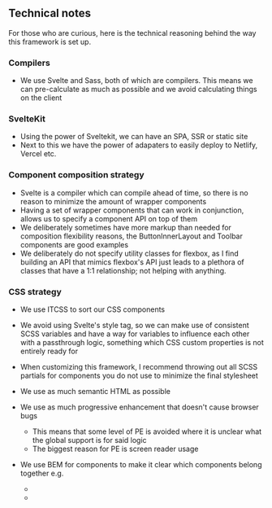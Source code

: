 ## Technical notes

For those who are curious, here is the technical reasoning behind the way this framework is set up.

### Compilers

* We use Svelte and Sass, both of which are compilers. This means we can pre-calculate as much as possible and we avoid calculating things on the client

### SvelteKit

* Using the power of Sveltekit, we can have an SPA, SSR or static site
* Next to this we have the power of adapaters to easily deploy to Netlify, Vercel etc.

### Component composition strategy

* Svelte is a compiler which can compile ahead of time, so there is no reason to minimize the amount of wrapper components
* Having a set of wrapper components that can work in conjunction, allows us to specify a component API on top of them
* We deliberately sometimes have more markup than needed for composition flexibility reasons, the ButtonInnerLayout and Toolbar components are good examples
* We deliberately do not specify utility classes for flexbox, as I find building an API that mimics flexbox's API just leads to a plethora of classes that have a 1:1 relationship; not helping with anything.

### CSS strategy

* We use ITCSS to sort our CSS components

* We avoid using Svelte's style tag, so we can make use of consistent SCSS variables and have a way for variables to influence each other with a passthrough logic, something which CSS custom properties is not entirely ready for

* When customizing this framework, I recommend throwing out all SCSS partials for components you do not use to minimize the final stylesheet

* We use as much semantic HTML as possible

* We use as much progressive enhancement that doesn't cause browser bugs
    * This means that some level of PE is avoided where it is unclear what the global support is for said logic
    * The biggest reason for PE is screen reader usage

* We use BEM for components to make it clear which components belong together e.g.

    <ul class="c-pill-list">
        <li class="c-pill-list__item">
            <span class="c-pill c-pill--default">
        </li>
        <li class="c-pill-list__item">
            <span class="c-pill c-pill--default">
        </li>
    </ul>


